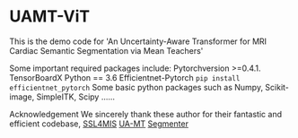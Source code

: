 # UAMT-ViT

This is the demo code for 'An Uncertainty-Aware Transformer for MRI Cardiac Semantic Segmentation via Mean Teachers'

Some important required packages include:
Pytorchversion >=0.4.1.
TensorBoardX
Python == 3.6 
Efficientnet-Pytorch `pip install efficientnet_pytorch`
Some basic python packages such as Numpy, Scikit-image, SimpleITK, Scipy ......


Acknowledgement
We sincerely thank these author for their fantastic and efficient codebase,
[SSL4MIS](https://github.com/HiLab-git/SSL4MIS)
[UA-MT](https://github.com/yulequan/UA-MT)
[Segmenter](https://github.com/rstrudel/segmenter)
